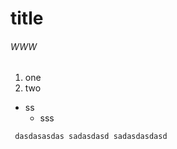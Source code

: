 # title
###### WWW

1. one
2. two
  - ss
    - sss

<code> dasdasasdas
sadasdasd
sadasdasdasd
</code>